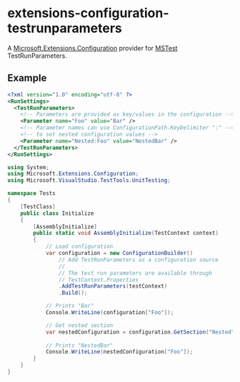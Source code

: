 # extensions-configuration-testrunparameters

A [Microsoft.Extensions.Configuration](https://docs.microsoft.com/en-us/dotnet/api/microsoft.extensions.configuration) provider for [MSTest](https://github.com/microsoft/testfx) TestRunParameters. 

## Example

```xml
<?xml version="1.0" encoding="utf-8" ?>
<RunSettings>
  <TestRunParameters>
    <!-- Parameters are provided as key/values in the configuration -->
    <Parameter name="Foo" value="Bar" />
    <!-- Parameter names can use ConfigurationPath.KeyDelimiter ":" -->
    <!-- to set nested configuration values -->
    <Parameter name="Nested:Foo" value="NestedBar" />
  </TestRunParameters>
</RunSettings>
```

```csharp
using System;
using Microsoft.Extensions.Configuration;
using Microsoft.VisualStudio.TestTools.UnitTesting;

namespace Tests
{
    [TestClass]
    public class Initialize
    {
        [AssemblyInitialize]
        public static void AssemblyInitialize(TestContext context)
        {
            // Load configuration
            var configuration = new ConfigurationBuilder()
                // Add TestRunParameters as a configuration source
                //
                // The test run parameters are available through 
                // TestContext.Properties
                .AddTestRunParameters(testContext)
                .Build();

            // Prints "Bar"
            Console.WriteLine(configuration["Foo"]);

            // Get nested section
            var nestedConfiguration = configuration.GetSection("Nested");
            
            // Prints "NestedBar"
            Console.WriteLine(nestedConfiguration["Foo"]);
        }
    }
}
```
